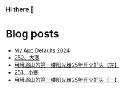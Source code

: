 ### Hi there 👋

<!--
**rebron1900/rebron1900** is a ✨ _special_ ✨ repository because its `README.md` (this file) appears on your GitHub profile.

Here are some ideas to get you started:

- 🔭 I’m currently working on ...
- 🌱 I’m currently learning ...
- 👯 I’m looking to collaborate on ...
- 🤔 I’m looking for help with ...
- 💬 Ask me about ...
- 📫 How to reach me: ...
- 😄 Pronouns: ...
- ⚡ Fun fact: ...
-->



# Blog posts
<!-- BLOG-POST-LIST:START -->
- [My App Defaults 2024](https://1900.live/my-app-defaults-2024/)
- [252、大寒](https://1900.live/252-da-han/)
- [用峨眉山的第一缕阳光给25年开个好头【完】](https://1900.live/yong-e-mei-shan-de-di-yi-lu-yang-guang-gei-25nian-kai-ge-hao-tou-wan/)
- [251、小寒](https://1900.live/251-xiao-han/)
- [用峨眉山的第一缕阳光给25年开个好头【一】](https://1900.live/yong-e-mei-shan-de-di-yi-lu-yang-guang-gei-25nian-kai-ge-hao-tou-yi/)
<!-- BLOG-POST-LIST:END -->
